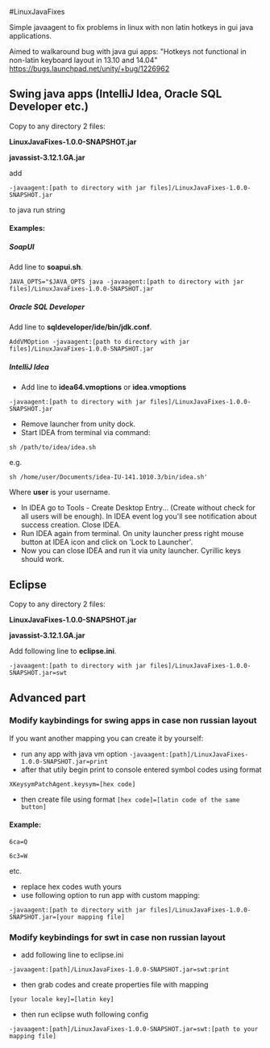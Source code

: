 #LinuxJavaFixes

Simple javaagent to fix problems in linux with non latin hotkeys in gui java applications.

Aimed to walkaround bug  with java gui apps: "Hotkeys not functional in non-latin keyboard layout in 13.10 and 14.04" https://bugs.launchpad.net/unity/+bug/1226962

## Swing java apps (IntelliJ Idea, Oracle SQL Developer etc.)

Copy to any directory 2 files:

**LinuxJavaFixes-1.0.0-SNAPSHOT.jar**

**javassist-3.12.1.GA.jar**

add 

`-javaagent:[path to directory with jar files]/LinuxJavaFixes-1.0.0-SNAPSHOT.jar`

to java run string

#### Examples:

##### SoapUI

Add line to **soapui.sh**.

`JAVA_OPTS="$JAVA_OPTS java -javaagent:[path to directory with jar files]/LinuxJavaFixes-1.0.0-SNAPSHOT.jar`

##### Oracle SQL Developer

Add line to **sqldeveloper/ide/bin/jdk.conf**.

`AddVMOption -javaagent:[path to directory with jar files]/LinuxJavaFixes-1.0.0-SNAPSHOT.jar`

##### IntelliJ Idea

- Add line to **idea64.vmoptions** or **idea.vmoptions**

`-javaagent:[path to directory with jar files]/LinuxJavaFixes-1.0.0-SNAPSHOT.jar`

- Remove launcher from unity dock.
- Start IDEA from terminal via command:

`sh /path/to/idea/idea.sh`

e.g.

`sh /home/user/Documents/idea-IU-141.1010.3/bin/idea.sh'`

Where **user** is your username.
- In IDEA go to Tools - Create Desktop Entry... (Create without check for all users will be enough). In IDEA event log you'll see notification about success creation. Close IDEA.
- Run IDEA again from terminal. On unity launcher press right mouse button at IDEA icon and click on 'Lock to Launcher'.
- Now you can close IDEA and run it via unity launcher. Cyrillic keys should work.

## Eclipse

Copy to any directory 2 files:

**LinuxJavaFixes-1.0.0-SNAPSHOT.jar**

**javassist-3.12.1.GA.jar**

Add following line to **eclipse.ini**.

`-javaagent:[path to directory with jar files]/LinuxJavaFixes-1.0.0-SNAPSHOT.jar=swt`

## Advanced part

### Modify kaybindings for swing apps in case non russian layout
 
If you want another mapping you can create it by yourself:

  - run any app with java vm option `-javaagent:[path]/LinuxJavaFixes-1.0.0-SNAPSHOT.jar=print`
  - after that utily begin print to console entered symbol codes using format

`XKeysymPatchAgent.keysym=[hex code]`

  - then create file using format `[hex code]=[latin code of the same button]`

#### Example:

```
6ca=Q

6c3=W
```
etc.

  - replace hex codes wuth yours
  - use following option to run app with custom mapping:

`-javaagent:[path to directory with jar files]/LinuxJavaFixes-1.0.0-SNAPSHOT.jar=[your mapping file]`

### Modify keybindings for swt in case non russian layout

  - add following line to eclipse.ini 

`-javaagent:[path]/LinuxJavaFixes-1.0.0-SNAPSHOT.jar=swt:print`

  - then grab codes and create properties file with mapping

`[your locale key]=[latin key]`

  - then run eclipse wuth following config

`-javaagent:[path]/LinuxJavaFixes-1.0.0-SNAPSHOT.jar=swt:[path to your mapping file]`
